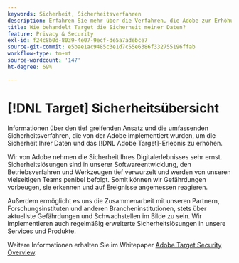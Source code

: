```yaml
---
keywords: Sicherheit, Sicherheitsverfahren
description: Erfahren Sie mehr über die Verfahren, die Adobe zur Erhöhung der Datensicherheit und des  [!DNL Adobe Target] Erlebnisses verwendet.
title: Wie behandelt Target die Sicherheit meiner Daten?
feature: Privacy & Security
exl-id: f24c8b0d-8039-4e07-9ecf-de5a7adebce7
source-git-commit: e5bae1ac9485c3e1d7c55e6386f332755196ffab
workflow-type: tm+mt
source-wordcount: '147'
ht-degree: 69%

---
```


# [!DNL Target] Sicherheitsübersicht

Informationen über den tief greifenden Ansatz und die umfassenden Sicherheitsverfahren, die von der Adobe implementiert wurden, um die Sicherheit Ihrer Daten und das [!DNL Adobe Target]-Erlebnis zu erhöhen.

Wir von Adobe nehmen die Sicherheit Ihres Digitalerlebnisses sehr ernst. Sicherheitslösungen sind in unserer Softwareentwicklung, den Betriebsverfahren und Werkzeugen tief verwurzelt und werden von unseren vielseitigen Teams penibel befolgt. Somit können wir Gefährdungen vorbeugen, sie erkennen und auf Ereignisse angemessen reagieren.

Außerdem ermöglicht es uns die Zusammenarbeit mit unseren Partnern, Forschungsinstituten und anderen Brancheninstitutionen, stets über aktuellste Gefährdungen und Schwachstellen im Bilde zu sein. Wir implementieren auch regelmäßig erweiterte Sicherheitslösungen in unsere Services und Produkte.

Weitere Informationen erhalten Sie im Whitepaper [Adobe Target Security Overview](https://www.adobe.com/content/dam/cc/en/security/pdfs/AdobeTargetSecurityOverview.pdf).
